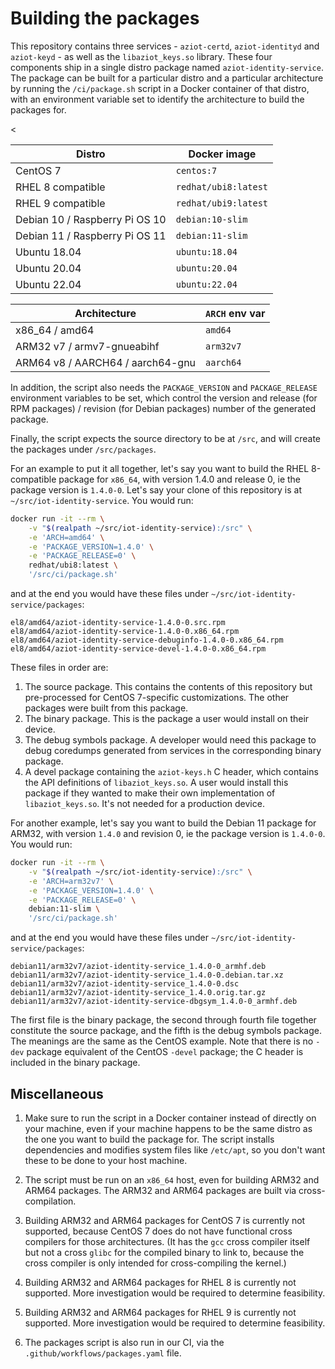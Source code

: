 # Building the packages

This repository contains three services - `aziot-certd`, `aziot-identityd` and `aziot-keyd` - as well as the `libaziot_keys.so` library. These four components ship in a single distro package named `aziot-identity-service`. The package can be built for a particular distro and a particular architecture by running the `/ci/package.sh` script in a Docker container of that distro, with an environment variable set to identify the architecture to build the packages for.


<table>
<thead>
<tr>
<th>Distro</th>
<th>Docker image</th>
</tr>
</thead>
<tbody>
<tr>
<td>CentOS 7</td>
<td><code>centos:7</code></td>
</tr>
<tr>
<td>RHEL 8 compatible</td>
<td><code>redhat/ubi8:latest</code></td>
</tr>
<<tr>
<td>RHEL 9 compatible</td>
<td><code>redhat/ubi9:latest</code></td>
</tr>
<tr>
<td>Debian 10 / Raspberry Pi OS 10</td>
<td><code>debian:10-slim</code></td>
</tr>
<tr>
<td>Debian 11 / Raspberry Pi OS 11</td>
<td><code>debian:11-slim</code></td>
</tr>
<tr>
<td>Ubuntu 18.04</td>
<td><code>ubuntu:18.04</code></td>
</tr>
<tr>
<td>Ubuntu 20.04</td>
<td><code>ubuntu:20.04</code></td>
</tr>
<tr>
<td>Ubuntu 22.04</td>
<td><code>ubuntu:22.04</code></td>
</tr>
</tbody>
</table>


<table>
<thead>
<tr>
<th>Architecture</th>
<th><code>ARCH</code> env var</th>
</tr>
</thead>
<tbody>
<tr>
<td>x86_64 / amd64</td>
<td><code>amd64</code></td>
</tr>
<tr>
<td>ARM32 v7 / armv7-gnueabihf</td>
<td><code>arm32v7</code></td>
</tr>
<tr>
<td>ARM64 v8 / AARCH64 / aarch64-gnu</td>
<td><code>aarch64</code></td>
</tr>
</tbody>
</table>

In addition, the script also needs the `PACKAGE_VERSION` and `PACKAGE_RELEASE` environment variables to be set, which control the version and release (for RPM packages) / revision (for Debian packages) number of the generated package.

Finally, the script expects the source directory to be at `/src`, and will create the packages under `/src/packages`.

For an example to put it all together, let's say you want to build the RHEL 8-compatible package for `x86_64`, with version 1.4.0 and release 0, ie the package version is `1.4.0-0`. Let's say your clone of this repository is at `~/src/iot-identity-service`. You would run:

```sh
docker run -it --rm \
    -v "$(realpath ~/src/iot-identity-service):/src" \
    -e 'ARCH=amd64' \
    -e 'PACKAGE_VERSION=1.4.0' \
    -e 'PACKAGE_RELEASE=0' \
    redhat/ubi8:latest \
    '/src/ci/package.sh'
```

and at the end you would have these files under `~/src/iot-identity-service/packages`:

```
el8/amd64/aziot-identity-service-1.4.0-0.src.rpm
el8/amd64/aziot-identity-service-1.4.0-0.x86_64.rpm
el8/amd64/aziot-identity-service-debuginfo-1.4.0-0.x86_64.rpm
el8/amd64/aziot-identity-service-devel-1.4.0-0.x86_64.rpm
```

These files in order are:

1. The source package. This contains the contents of this repository but pre-processed for CentOS 7-specific customizations. The other packages were built from this package.
1. The binary package. This is the package a user would install on their device.
1. The debug symbols package. A developer would need this package to debug coredumps generated from services in the corresponding binary package.
1. A devel package containing the `aziot-keys.h` C header, which contains the API definitions of `libaziot_keys.so`. A user would install this package if they wanted to make their own implementation of `libaziot_keys.so`. It's not needed for a production device.


For another example, let's say you want to build the Debian 11 package for ARM32, with version `1.4.0` and revision 0, ie the package version is `1.4.0-0`. You would run:

```sh
docker run -it --rm \
    -v "$(realpath ~/src/iot-identity-service):/src" \
    -e 'ARCH=arm32v7' \
    -e 'PACKAGE_VERSION=1.4.0' \
    -e 'PACKAGE_RELEASE=0' \
    debian:11-slim \
    '/src/ci/package.sh'
```

and at the end you would have these files under `~/src/iot-identity-service/packages`:

```
debian11/arm32v7/aziot-identity-service_1.4.0-0_armhf.deb
debian11/arm32v7/aziot-identity-service_1.4.0-0.debian.tar.xz
debian11/arm32v7/aziot-identity-service_1.4.0-0.dsc
debian11/arm32v7/aziot-identity-service_1.4.0.orig.tar.gz
debian11/arm32v7/aziot-identity-service-dbgsym_1.4.0-0_armhf.deb
```

The first file is the binary package, the second through fourth file together constitute the source package, and the fifth is the debug symbols package. The meanings are the same as the CentOS example. Note that there is no `-dev` package equivalent of the CentOS `-devel` package; the C header is included in the binary package.


## Miscellaneous

1. Make sure to run the script in a Docker container instead of directly on your machine, even if your machine happens to be the same distro as the one you want to build the package for. The script installs dependencies and modifies system files like `/etc/apt`, so you don't want these to be done to your host machine.

1. The script must be run on an `x86_64` host, even for building ARM32 and ARM64 packages. The ARM32 and ARM64 packages are built via cross-compilation.

1. Building ARM32 and ARM64 packages for CentOS 7 is currently not supported, because CentOS 7 does do not have functional cross compilers for those architectures. (It has the `gcc` cross compiler itself but not a cross `glibc` for the compiled binary to link to, because the cross compiler is only intended for cross-compiling the kernel.)

1. Building ARM32 and ARM64 packages for RHEL 8 is currently not supported. More investigation would be required to determine feasibility.

1. Building ARM32 and ARM64 packages for RHEL 9 is currently not supported. More investigation would be required to determine feasibility.

1. The packages script is also run in our CI, via the `.github/workflows/packages.yaml` file.
